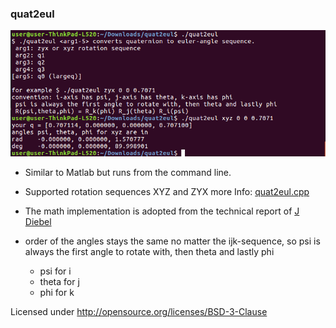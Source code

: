### quat2eul
![cmd](printInfo_example.png)


 - Similar to Matlab but runs from the command line.
 - Supported rotation sequences XYZ and  ZYX 
   more Info: [quat2eul.cpp](quat2eul.cpp)
 - The math implementation is adopted from the technical report of [J Diebel](https://scholar.google.de/scholar?cluster=3204262265835591787)
 - order of the angles stays the same no matter the ijk-sequence, so psi is always the first angle to rotate with, then theta and lastly phi

	 - psi for i
     - theta for j
     - phi  for k

 Licensed under http://opensource.org/licenses/BSD-3-Clause

 
